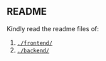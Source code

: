 ## README

Kindly read the readme files of:

1. [`./frontend/`](./frontend/README.md)
2. [`./backend/`](./backend/README.md)

